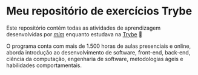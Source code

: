 # Meu repositório de exercícios Trybe

Este repositório contém todas as atividades de aprendizagem desenvolvidas por _[mim](LinkDoSeuLinkedinAqui)_ enquanto estudava na [Trybe](https://www.betrybe.com/) 🚀

O programa conta com mais de 1.500 horas de aulas presenciais e online, aborda introdução ao desenvolvimento de software, front-end, back-end, ciência da computação, engenharia de software, metodologias ágeis e habilidades comportamentais.
